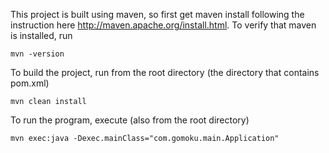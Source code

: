 This project is built using maven, so first get maven install following the instruction here http://maven.apache.org/install.html.
To verify that maven is installed, run 
~~~~
mvn -version
~~~~

To build the project, run from the root directory (the directory that contains pom.xml)
~~~~
mvn clean install
~~~~

To run the program, execute (also from the root directory) 
~~~~
mvn exec:java -Dexec.mainClass="com.gomoku.main.Application"
~~~~

